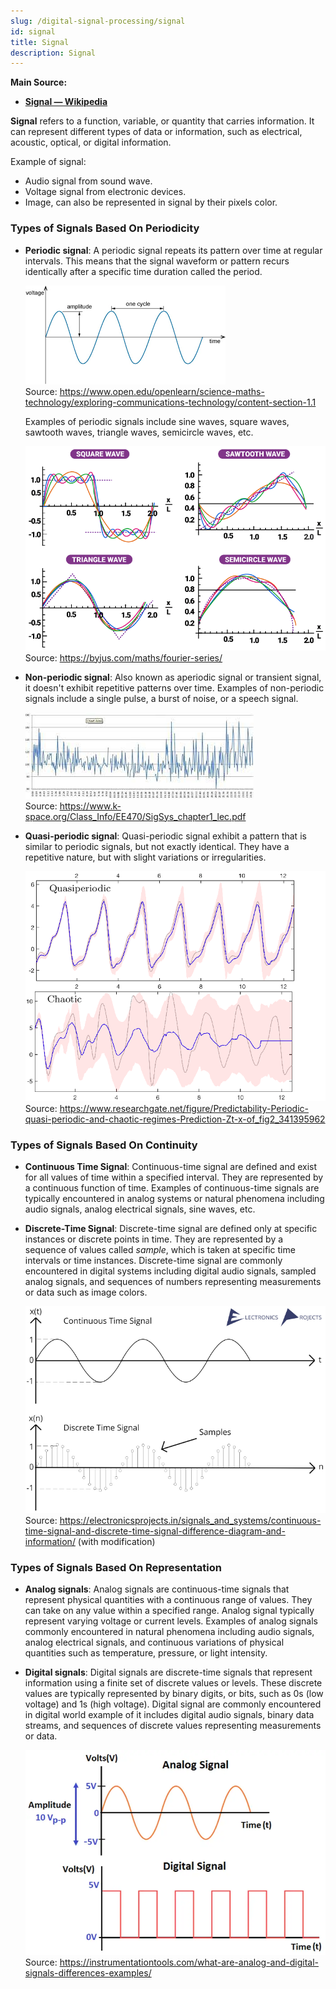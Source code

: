 ```yaml
---
slug: /digital-signal-processing/signal
id: signal
title: Signal
description: Signal
---
```


**Main Source:**

- **[Signal — Wikipedia](https://en.wikipedia.org/wiki/Signal)**

**Signal** refers to a function, variable, or quantity that carries information. It can represent different types of data or information, such as electrical, acoustic, optical, or digital information.

Example of signal:

- Audio signal from sound wave.
- Voltage signal from electronic devices.
- Image, can also be represented in signal by their pixels color.

### Types of Signals Based On Periodicity

- **Periodic signal**: A periodic signal repeats its pattern over time at regular intervals. This means that the signal waveform or pattern recurs identically after a specific time duration called the period.

  ![An example of periodic signal which is sine wave that has some waves properties such as amplitude and period or cycle](./periodic-signal.png)  
  Source: https://www.open.edu/openlearn/science-maths-technology/exploring-communications-technology/content-section-1.1

  Examples of periodic signals include sine waves, square waves, sawtooth waves, triangle waves, semicircle waves, etc.

  ![Example of various periodic signal including sawtooth](./signal-variation.png)  
  Source: https://byjus.com/maths/fourier-series/

- **Non-periodic signal**: Also known as aperiodic signal or transient signal, it doesn't exhibit repetitive patterns over time. Examples of non-periodic signals include a single pulse, a burst of noise, or a speech signal.

  ![Example of non-periodic signal, sound wave](./non-periodic-signal.jpeg)  
   Source: https://www.k-space.org/Class_Info/EE470/SigSys_chapter1_lec.pdf

- **Quasi-periodic signal**: Quasi-periodic signal exhibit a pattern that is similar to periodic signals, but not exactly identical. They have a repetitive nature, but with slight variations or irregularities.

  ![A signal that has period but not exactly identical](./quasi-periodic-signal.png)  
   Source: https://www.researchgate.net/figure/Predictability-Periodic-quasi-periodic-and-chaotic-regimes-Prediction-Zt-x-of_fig2_341395962

### Types of Signals Based On Continuity

- **Continuous Time Signal**: Continuous-time signal are defined and exist for all values of time within a specified interval. They are represented by a continuous function of time. Examples of continuous-time signals are typically encountered in analog systems or natural phenomena including audio signals, analog electrical signals, sine waves, etc.
- **Discrete-Time Signal**: Discrete-time signal are defined only at specific instances or discrete points in time. They are represented by a sequence of values called _sample_, which is taken at specific time intervals or time instances. Discrete-time signal are commonly encountered in digital systems including digital audio signals, sampled analog signals, and sequences of numbers representing measurements or data such as image colors.

  ![Discrete signals have gap between while continuous signals not](./continuity-signals.png)  
   Source: https://electronicsprojects.in/signals_and_systems/continuous-time-signal-and-discrete-time-signal-difference-diagram-and-information/ (with modification)

### Types of Signals Based On Representation

- **Analog signals**: Analog signals are continuous-time signals that represent physical quantities with a continuous range of values. They can take on any value within a specified range. Analog signal typically represent varying voltage or current levels. Examples of analog signals commonly encountered in natural phenomena including audio signals, analog electrical signals, and continuous variations of physical quantities such as temperature, pressure, or light intensity.
- **Digital signals**: Digital signals are discrete-time signals that represent information using a finite set of discrete values or levels. These discrete values are typically represented by binary digits, or bits, such as 0s (low voltage) and 1s (high voltage). Digital signal are commonly encountered in digital world example of it includes digital audio signals, binary data streams, and sequences of discrete values representing measurements or data.

  ![Analog signal such as sine wave represents voltage and digital signal shows square wave varying only between 0 volts and 5 volts](./signal-representation.png)  
  Source: https://instrumentationtools.com/what-are-analog-and-digital-signals-differences-examples/
